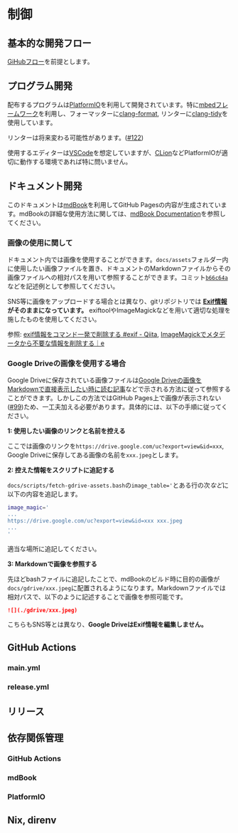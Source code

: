 # 制御

## 基本的な開発フロー

[GiHubフロー](https://docs.github.com/en/get-started/using-github/github-flow)を前提とします。

## プログラム開発

配布するプログラムは[PlatformIO](https://platformio.org)を利用して開発されています。特に[mbedフレームワーク](https://docs.platformio.org/en/latest/frameworks/mbed.html)を利用し、フォーマッターに[clang-format](https://clang.llvm.org/docs/ClangFormat.html), リンターに[clang-tidy](https://clang.llvm.org/extra/clang-tidy/)を使用しています。

<div class="warning">

リンターは将来変わる可能性があります。([#122](https://github.com/rogy-AquaLab/omniboat_robokit/issues/122))

</div>

使用するエディターは[VSCode](https://code.visualstudio.com)を想定していますが、[CLion](https://www.jetbrains.com/ja-jp/clion/)などPlatformIOが適切に動作する環境であれば特に問いません。

## ドキュメント開発

このドキュメントは[mdBook](https://github.com/rust-lang/mdBook)を利用してGitHub Pagesの内容が生成されています。mdBookの詳細な使用方法に関しては、[mdBook Documentation](https://rust-lang.github.io/mdBook/)を参照してください。

### 画像の使用に関して

ドキュメント内では画像を使用することができます。`docs/assets`フォルダー内に使用したい画像ファイルを置き、ドキュメントのMarkdownファイルからその画像ファイルへの相対パスを用いて参照することができます。コミット[`b66c64a`](https://github.com/rogy-AquaLab/omniboat_robokit/commit/b66c64a3dd0157e4cfd909bbdfc5783c783d65d1)などを記述例として参照してください。

<div class="warning">

SNS等に画像をアップロードする場合とは異なり、gitリポジトリでは **[Exif情報](https://developer.mozilla.org/ja/docs/Glossary/EXIF)がそのままになっています。** exiftoolやImageMagickなどを用いて適切な処理を施したものを使用してください。

参照: [exif情報をコマンド一発で削除する #exif - Qiita](https://qiita.com/hori@github/items/b67e8fd5662dc3d77655), [ImageMagickでメタデータから不要な情報を削除する｜e](https://note.com/educator/n/nb08798f20f96)

</div>

### Google Driveの画像を使用する場合

Google Driveに保存されている画像ファイルは[Google Driveの画像をMarkdownで直接表示したい時に読む記事](https://zenn.dev/catallaxy_dev/articles/googledrive-images-directly-in-markdown)などで示される方法に従って参照することができます。しかしこの方法ではGitHub Pages上で画像が表示されない([#99](https://github.com/rogy-AquaLab/omniboat_robokit/issues/99))ため、一工夫加える必要があります。具体的には、以下の手順に従ってください。

**1: 使用したい画像のリンクと名前を控える**

ここでは画像のリンクを`https://drive.google.com/uc?export=view&id=xxx`, Google Driveに保存してある画像の名前を`xxx.jpeg`とします。

**2: 控えた情報をスクリプトに追記する**

`docs/scripts/fetch-gdrive-assets.bash`の`image_table='`とある行の次*など*に以下の内容を追記します。

```bash
image_magic='
...
https://drive.google.com/uc?export=view&id=xxx xxx.jpeg
...
'
```

適当な場所に追記してください。

**3: Markdownで画像を参照する**

先ほどbashファイルに追記したことで、mdBookのビルド時に目的の画像が`docs/gdrive/xxx.jpeg`に配置されるようになります。Markdownファイルでは相対パスで、以下のように記述することで画像を参照可能です。

```markdown
![](./gdrive/xxx.jpeg)
```

<div class="warning">

こちらもSNS等とは異なり、**Google DriveはExif情報を編集しません。**

</div>

## GitHub Actions

### main.yml

### release.yml

## リリース

## 依存関係管理

### GitHub Actions

### mdBook

### PlatformIO

## Nix, direnv
